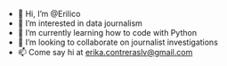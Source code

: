 - 👋 Hi, I’m @Erilico
- 👀 I’m interested in data journalism
- 🌱 I’m currently learning how to code with Python
- 💞️ I’m looking to collaborate on journalist investigations
- 📫 Come say hi at erika.contreraslv@gmail.com

<!---
Erilico/Erilico is a ✨ special ✨ repository because its `README.md` (this file) appears on your GitHub profile.
You can click the Preview link to take a look at your changes.
--->
